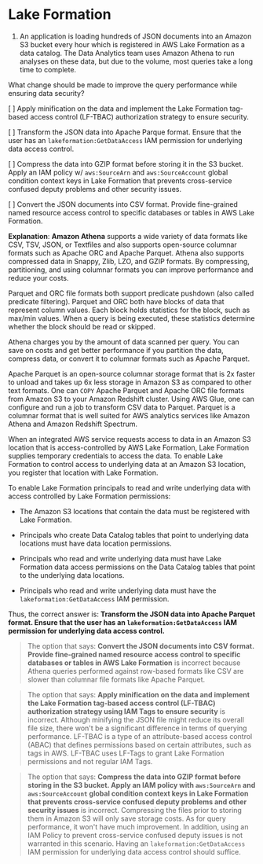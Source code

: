 # Lake Formation

1. An application is loading hundreds of JSON documents into an Amazon S3 bucket every hour which is registered in AWS Lake Formation as a data catalog. The Data Analytics team uses Amazon Athena to run analyses on these data, but due to the volume, most queries take a long time to complete.

What change should be made to improve the query performance while ensuring data security?

[ ] Apply minification on the data and implement the Lake Formation tag-based access control (LF-TBAC) authorization strategy to ensure security.

[ ] Transform the JSON data into Apache Parque format. Ensure that the user has an `lakeformation:GetDataAccess` IAM permission for underlying data access control.

[ ] Compress the data into GZIP format before storing it in the S3 bucket. Apply an IAM policy w/ `aws:SourceArn` and `aws:SourceAccount` global condition context keys in Lake Formation that prevents cross-service confused deputy problems and other security issues.

[ ] Convert the JSON documents into CSV format. Provide fine-grained named resource access control to specific databases or tables in AWS Lake Formation.

**Explanation**: **Amazon Athena** supports a wide variety of data formats like CSV, TSV, JSON, or Textfiles and also supports open-source columnar formats such as Apache ORC and Apache Parquet. Athena also supports compressed data in Snappy, Zlib, LZO, and GZIP formats. By compressing, partitioning, and using columnar formats you can improve performance and reduce your costs.

Parquet and ORC file formats both support predicate pushdown (also called predicate filtering). Parquet and ORC both have blocks of data that represent column values. Each block holds statistics for the block, such as max/min values. When a query is being executed, these statistics determine whether the block should be read or skipped.

Athena charges you by the amount of data scanned per query. You can save on costs and get better performance if you partition the data, compress data, or convert it to columnar formats such as Apache Parquet.

Apache Parquet is an open-source columnar storage format that is 2x faster to unload and takes up 6x less storage in Amazon S3 as compared to other text formats. One can `COPY` Apache Parquet and Apache ORC file formats from Amazon S3 to your Amazon Redshift cluster. Using AWS Glue, one can configure and run a job to transform CSV data to Parquet. Parquet is a columnar format that is well suited for AWS analytics services like Amazon Athena and Amazon Redshift Spectrum.

When an integrated AWS service requests access to data in an Amazon S3 location that is access-controlled by AWS Lake Formation, Lake Formation supplies temporary credentials to access the data. To enable Lake Formation to control access to underlying data at an Amazon S3 location, you register that location with Lake Formation.

To enable Lake Formation principals to read and write underlying data with access controlled by Lake Formation permissions:

* The Amazon S3 locations that contain the data must be registered with Lake Formation.

* Principals who create Data Catalog tables that point to underlying data locations must have data location permissions.

* Principals who read and write underlying data must have Lake Formation data access permissions on the Data Catalog tables that point to the underlying data locations.

* Principals who read and write underlying data must have the `lakeformation:GetDataAccess` IAM permission.

Thus, the correct answer is: **Transform the JSON data into Apache Parquet format. Ensure that the user has an `lakeformation:GetDataAccess` IAM permission for underlying data access control.**

> The option that says: **Convert the JSON documents into CSV format. Provide fine-grained named resource access control to specific databases or tables in AWS Lake Formation** is incorrect because Athena queries performed against row-based formats like CSV are slower than columnar file formats like Apache Parquet.

> The option that says: **Apply minification on the data and implement the Lake Formation tag-based access control (LF-TBAC) authorization strategy using IAM Tags to ensure security** is incorrect. Although minifying the JSON file might reduce its overall file size, there won't be a significant difference in terms of querying performance. LF-TBAC is a type of an attribute-based access control (ABAC) that defines permissions based on certain attributes, such as tags in AWS. LF-TBAC uses LF-Tags to grant Lake Formation permissions and not regular IAM Tags.

> The option that says: **Compress the data into GZIP format before storing in the S3 bucket. Apply an IAM policy with `aws:SourceArn` and `aws:SourceAccount` global condition context keys in Lake Formation that prevents cross-service confused deputy problems and other security issues** is incorrect. Compressing the files prior to storing them in Amazon S3 will only save storage costs. As for query performance, it won't have much improvement. In addition, using an IAM Policy to prevent cross-service confused deputy issues is not warranted in this scenario. Having an `lakeformation:GetDataAccess` IAM permission for underlying data access control should suffice.

<br />
